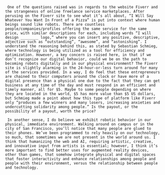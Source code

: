      One of the questions raised was in regards to the website Fiverr and the strangeness of online freelance service marketplaces. After perusing on the Fiverr site to see what it’s all about, “I Will Say Whatever You Want In Front of a Pizza” is put into context where human beings sound like robots. There are countless people/companies/profiles offering the same service for the same price, with similar descriptions for each, including words “I will design ________ logo,” where you can insert any positive, descriptive, adjective such as “outstanding”, “awesome”, and “astonishing”. I understand the reasoning behind this, as stated by Sebastian Schmieg, where technology is being utilized as a tool for efficiency and optimization. However, a key concern is raised here, in that if we don’t recognize our digital behavior, could we be on the path to becoming robots digitally and in our physical environment? The Fiverr site is slightly alarming in the 24-hour-or-less turn around for many of the services provided. In a way, I do feel that these entrepreneurs are chained to their computers around the clock or have more of a digital presence than a physical one due to the fact that they can get business at any time of the day and must respond in an efficient and timely manner, all for $5. Maybe to some people depending on where they are located in the world, $5 has more value than $5 US dollars, but Schmieg made a point about how this type of platform like Fiverr only “produces a few winners and many losers, increasing anxieties and undercutting solidarity among people.” Is the payout, or the possibility of a payout, worth the price?      

     In another sense, I do believe we exhibit robotic behavior in our physical, immediate environment. Walking around on campus or in the city of San Francisco, you’ll notice that many people are glued to their phones. We’ve been programmed to rely heavily on our technology, so much, that sometimes we are not present in the world around us. I think that humanizing the web and AI, requiring artistic, creative, and innovative input from artists is essential; however, I think it’s more important to find better uses for augmented reality devices, other than games, that somehow integrate physical and digital spaces that foster interactivity and enhance relationships among people and people with their environment, versus the relationship between people and technology. 

